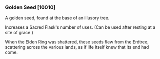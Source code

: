 ### Golden Seed [10010]

A golden seed, found at the base of an illusory tree.

Increases a Sacred Flask's number of uses. (Can be used after resting at a site of grace.)

When the Elden Ring was shattered, these seeds flew from the Erdtree, scattering across the various lands, as if life itself knew that its end had come.